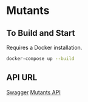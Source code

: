 # Mutants


## To Build and Start
Requires a Docker installation. 


```bash
docker-compose up --build
```

## API URL
[Swagger](/swagger)
[Mutants API]()